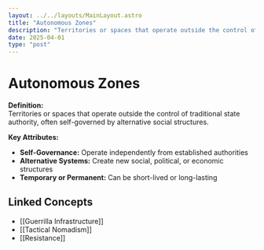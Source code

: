 ```yaml
---
layout: ../../layouts/MainLayout.astro
title: "Autonomous Zones"
description: "Territories or spaces that operate outside the control of traditional state authority, often self-governed by alternative social structures."
date: 2025-04-01
type: "post"
---
```


# Autonomous Zones

**Definition:**  
Territories or spaces that operate outside the control of traditional state authority, often self-governed by alternative social structures.

**Key Attributes:**  
- **Self-Governance:** Operate independently from established authorities  
- **Alternative Systems:** Create new social, political, or economic structures  
- **Temporary or Permanent:** Can be short-lived or long-lasting

## Linked Concepts
- [[Guerrilla Infrastructure]]
- [[Tactical Nomadism]]
- [[Resistance]]
